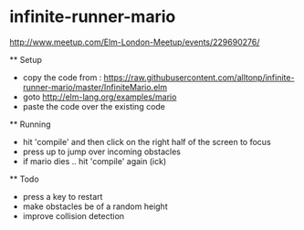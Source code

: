 # infinite-runner-mario

http://www.meetup.com/Elm-London-Meetup/events/229690276/

** Setup 
* copy the code from : https://raw.githubusercontent.com/alltonp/infinite-runner-mario/master/InfiniteMario.elm
* goto http://elm-lang.org/examples/mario
* paste the code over the existing code

** Running
* hit 'compile' and then click on the right half of the screen to focus 
* press up to jump over incoming obstacles
* if mario dies .. hit 'compile' again (ick)

** Todo
* press a key to restart
* make obstacles be of a random height
* improve collision detection

